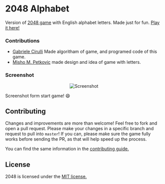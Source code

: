 # 2048 Alphabet

Version of [2048 game](https://github.com/gabrielecirulli/2048) with English alphabet letters.
Made just for fun. [Play it here!](http://2048alphabet.com/)

### Contributions

 - [Gabriele Cirulli](https://github.com/gabrielecirulli) Made algoritham of game, and programed code of this game.
 - [Misho M. Petkovic](https://twitter.com/mishomp) made design and idea of game with letters.

### Screenshot

<p align="center">
  <img src="http://2048alphabet.com/img/alphabet-screen.png" alt="Screenshot"/>
</p>

Screenshot form start game! :smile:

## Contributing
Changes and improvements are more than welcome! Feel free to fork and open a pull request. Please make your changes in a specific branch and request to pull into `master`! If you can, please make sure the game fully works before sending the PR, as that will help speed up the process.

You can find the same information in the [contributing guide.](https://github.com/gabrielecirulli/2048/blob/master/CONTRIBUTING.md)

## License
2048 is licensed under the [MIT license.](https://github.com/gabrielecirulli/2048/blob/master/LICENSE.txt)
